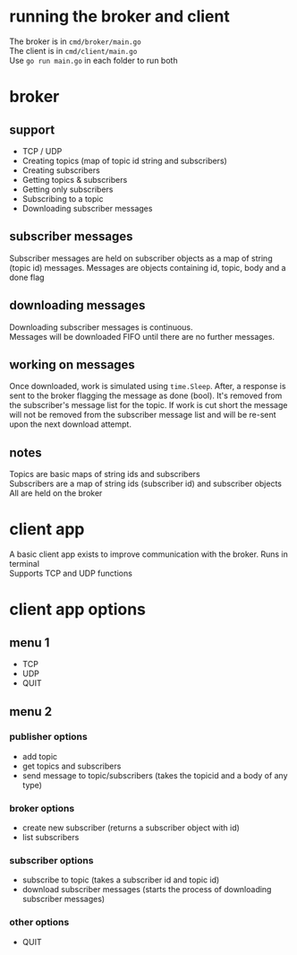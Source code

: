 # running the broker and client
The broker is in `cmd/broker/main.go`  
The client is in `cmd/client/main.go`  
Use `go run main.go` in each folder to run both

# broker
## support
- TCP / UDP
- Creating topics (map of topic id string and subscribers)
- Creating subscribers
- Getting topics & subscribers
- Getting only subscribers
- Subscribing to a topic
- Downloading subscriber messages

## subscriber messages
Subscriber messages are held on subscriber objects as a map of string (topic id) messages. Messages are objects containing id, topic, body and a done flag

## downloading messages
Downloading subscriber messages is continuous.  
Messages will be downloaded FIFO until there are no further messages.

## working on messages
Once downloaded, work is simulated using `time.Sleep`. After, a response is sent to the broker flagging the message as done (bool). It's removed from the subscriber's message list for the topic. If work is cut short the message will not be removed from the subscriber message list and will be re-sent upon the next download attempt.

## notes
Topics are basic maps of string ids and subscribers  
Subscribers are a map of string ids (subscriber id) and subscriber objects  
All are held on the broker

# client app
A basic client app exists to improve communication with the broker. Runs in terminal  
Supports TCP and UDP functions

# client app options
## menu 1
- TCP
- UDP
- QUIT

## menu 2
### publisher options
- add topic
- get topics and subscribers
- send message to topic/subscribers (takes the topicid and a body of any type)
	
### broker options
- create new subscriber (returns a subscriber object with id)
- list subscribers

### subscriber options
- subscribe to topic (takes a subscriber id and topic id)
- download subscriber messages (starts the process of downloading subscriber messages)

### other options
- QUIT

